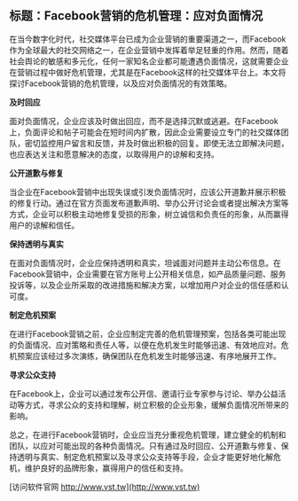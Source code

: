 ## **标题：Facebook营销的危机管理：应对负面情况**

在当今数字化时代，社交媒体平台已成为企业营销的重要渠道之一，而Facebook作为全球最大的社交网络之一，在企业营销中发挥着举足轻重的作用。然而，随着社会舆论的敏感和多元化，任何一家知名企业都可能遭遇负面情况，这就需要企业在营销过程中做好危机管理，尤其是在Facebook这样的社交媒体平台上。本文将探讨Facebook营销的危机管理，以及应对负面情况的有效策略。

**及时回应**

面对负面情况，企业应该及时做出回应，而不是选择沉默或逃避。在Facebook上，负面评论和帖子可能会在短时间内扩散，因此企业需要设立专门的社交媒体团队，密切监控用户留言和反馈，并及时做出积极的回复。即使无法立即解决问题，也应表达关注和愿意解决的态度，以取得用户的谅解和支持。

**公开道歉与修复**

当企业在Facebook营销中出现失误或引发负面情况时，应该公开道歉并展示积极的修复行动。通过在官方页面发布道歉声明、举办公开讨论会或者提出解决方案等方式，企业可以积极主动地修复受损的形象，树立诚信和负责任的形象，从而赢得用户的谅解和信任。

**保持透明与真实**

在面对负面情况时，企业应保持透明和真实，坦诚面对问题并主动公布信息。在Facebook营销中，企业需要在官方账号上公开相关信息，如产品质量问题、服务投诉等，以及企业所采取的改进措施和解决方案，以增加用户对企业的信任感和认可度。

**制定危机预案**

在进行Facebook营销之前，企业应制定完善的危机管理预案，包括各类可能出现的负面情况、应对策略和责任人等，以便在危机发生时能够迅速、有效地应对。危机预案应该经过多次演练，确保团队在危机发生时能够迅速、有序地展开工作。

**寻求公众支持**

在Facebook上，企业可以通过发布公开信、邀请行业专家参与讨论、举办公益活动等方式，寻求公众的支持和理解，树立积极的企业形象，缓解负面情况所带来的影响。

总之，在进行Facebook营销时，企业应当充分重视危机管理，建立健全的机制和团队，以应对可能出现的各种负面情况。只有通过及时回应、公开道歉与修复、保持透明与真实、制定危机预案以及寻求公众支持等手段，企业才能更好地化解危机，维护良好的品牌形象，赢得用户的信任和支持。


[访问软件官网 http://www.vst.tw](http://www.vst.tw)
